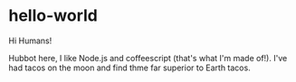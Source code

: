 # hello-world
Hi Humans!

Hubbot here, I like Node.js and coffeescript (that's what I'm made of!).
I've had tacos on the moon and find thme far superior to Earth tacos.
